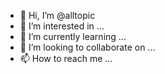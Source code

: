 - 👋 Hi, I’m @alltopic
- 👀 I’m interested in ...
- 🌱 I’m currently learning ...
- 💞️ I’m looking to collaborate on ...
- 📫 How to reach me ...

<!---
alltopic/alltopic is a ✨ special ✨ repository because its `README.md` (this file) appears on your GitHub profile.
You can click the Preview link to take a look at your changes.
--->

